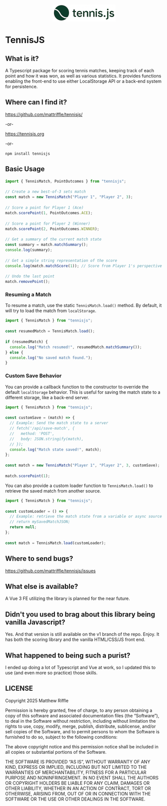 <p align="center">
  <a href="https://github.com/mattriffle/tennisjs-vue">
    <img src="https://raw.githubusercontent.com/mattriffle/tennisjs-vue/main/src/assets/tennisjs.png" alt="tennisjs-vue logo" width="200"/>
  </a>
</p>

# TennisJS

## What is it?

A Typescript package for scoring tennis matches, keeping track of each point and how it was won, as well as various statistics. It provides functions enabling the front-end to use either LocalStorage API or a back-end system for persistence.

## Where can I find it?

https://github.com/mattriffle/tennisjs/

-or-

https://tennisjs.org

-or-

`npm install tennisjs`

## Basic Usage

```javascript
import { TennisMatch, PointOutcomes } from "tennisjs";

// Create a new best-of-3 sets match
const match = new TennisMatch("Player 1", "Player 2", 3);

// Score a point for Player 1 (Ace)
match.scorePoint(1, PointOutcomes.ACE);

// Score a point for Player 2 (Winner)
match.scorePoint(2, PointOutcomes.WINNER);

// Get a summary of the current match state
const summary = match.matchSummary();
console.log(summary);

// Get a simple string representation of the score
console.log(match.matchScore(1)); // Score from Player 1's perspective

// Undo the last point
match.removePoint();
```

### Resuming a Match

To resume a match, use the static `TennisMatch.load()` method. By default, it will try to load the match from `localStorage`.

```javascript
import { TennisMatch } from "tennisjs";

const resumedMatch = TennisMatch.load();

if (resumedMatch) {
  console.log("Match resumed!", resumedMatch.matchSummary());
} else {
  console.log("No saved match found.");
}
```

### Custom Save Behavior

You can provide a callback function to the constructor to override the default `localStorage` behavior. This is useful for saving the match state to a different storage, like a back-end server.

```javascript
import { TennisMatch } from "tennisjs";

const customSave = (match) => {
  // Example: Send the match state to a server
  // fetch('/api/save-match', {
  //   method: 'POST',
  //   body: JSON.stringify(match),
  // });
  console.log("Match state saved!", match);
};

const match = new TennisMatch("Player 1", "Player 2", 3, customSave);

match.scorePoint(1);
```

You can also provide a custom loader function to `TennisMatch.load()` to retrieve the saved match from another source.

```javascript
import { TennisMatch } from "tennisjs";

const customLoader = () => {
  // Example: retrieve the match state from a variable or async source
  // return mySavedMatchJSON;
  return null;
};

const match = TennisMatch.load(customLoader);
```

## Where to send bugs?

https://github.com/mattriffle/tennisjs/issues

## What else is available?

A Vue 3 FE utilizing the library is planned for the near future.

## Didn't you used to brag about this library being vanilla Javascript?

Yes. And that version is still available on the v1 branch of the repo. Enjoy. It has both the scoring library and the vanilla HTML/CSS/JS front end.

## What happened to being such a purist?

I ended up doing a lot of Typescript and Vue at work, so I updated this to use (and even more so practice) those skills.

## LICENSE

Copyright 2025 Matthew Riffle

Permission is hereby granted, free of charge, to any person obtaining a copy of this software and associated documentation files (the “Software”), to deal in the Software without restriction, including without limitation the rights to use, copy, modify, merge, publish, distribute, sublicense, and/or sell copies of the Software, and to permit persons to whom the Software is furnished to do so, subject to the following conditions:

The above copyright notice and this permission notice shall be included in all copies or substantial portions of the Software.

THE SOFTWARE IS PROVIDED “AS IS”, WITHOUT WARRANTY OF ANY KIND, EXPRESS OR IMPLIED, INCLUDING BUT NOT LIMITED TO THE WARRANTIES OF MERCHANTABILITY, FITNESS FOR A PARTICULAR PURPOSE AND NONINFRINGEMENT. IN NO EVENT SHALL THE AUTHORS OR COPYRIGHT HOLDERS BE LIABLE FOR ANY CLAIM, DAMAGES OR OTHER LIABILITY, WHETHER IN AN ACTION OF CONTRACT, TORT OR OTHERWISE, ARISING FROM, OUT OF OR IN CONNECTION WITH THE SOFTWARE OR THE USE OR OTHER DEALINGS IN THE SOFTWARE.
